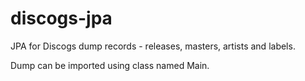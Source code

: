 # discogs-jpa

JPA for Discogs dump records - releases, masters, artists and labels.

Dump can be imported using class named Main.
